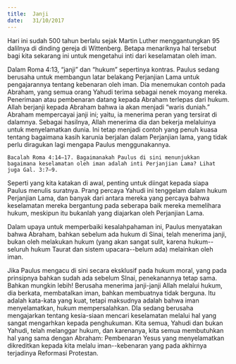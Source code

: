 ```yaml
---
title:  Janji
date:   31/10/2017
---
```


Hari ini sudah 500 tahun berlalu sejak Martin Luther menggantungkan 95 dalilnya di dinding gereja di Wittenberg. Betapa menariknya hal tersebut bagi kita sekarang ini untuk mengetahui inti dari keselamatan oleh iman.

Dalam Roma 4:13, “janji” dan “hukum” sepertinya kontras. Paulus sedang berusaha untuk membangun latar belakang Perjanjian Lama untuk pengajarannya tentang kebenaran oleh iman. Dia menemukan contoh pada Abraham, yang semua orang Yahudi terima sebagai nenek moyang mereka. Penerimaan atau pembenaran datang kepada Abraham terlepas dari hukum. Allah berjanji kepada Abraham bahwa ia akan menjadi “waris duniah.” Abraham mempercayai janji ini; yaitu, ia menerima peran yang tersirat di dalamnya. Sebagai hasilnya, Allah menerima dia dan bekerja melaluinya untuk menyelamatkan dunia. Ini tetap menjadi contoh yang penuh kuasa tentang bagaimana kasih karunia berjalan dalam Perjanjian lama, yang tidak perlu diragukan lagi mengapa Paulus menggunakannya.

`Bacalah Roma 4:14–17. Bagaimanakah Paulus di sini menunjukkan bagaimana keselamatan oleh iman adalah inti Perjanjian Lama? Lihat juga Gal. 3:7–9.`

Seperti yang kita katakan di awal, penting untuk diingat kepada siapa Paulus menulis suratnya. Prang percaya Yahudi ini tenggelam dalam hukum Perjanjian Lama, dan banyak dari antara mereka yang percaya bahwa keselamatan mereka bergantung pada seberapa baik mereka memelihara hukum, meskipun itu bukanlah yang diajarkan oleh Perjanjian Lama.

Dalam upaya untuk memperbaiki kesalahpahaman ini, Paulus menyatakan bahwa Abraham, bahkan sebelum ada hukum di Sinai, telah menerima janji, bukan oleh melakukan hukum (yang akan sangat sulit, karena hukum--seluruh hukum Taurat dan sistem upacara--belum ada) melainkan oleh iman.

Jika Paulus mengacu di sini secara eksklusif pada hukum moral, yang pada prinsipnya bahkan sudah ada sebelum SInai, penekanannya tetap sama. Bahkan mungkin lebih! Berusaha menerima janji-janji Allah melalui hukum, dia berkata, membatalkan iman, bahkan membuatnya tidak berguna. Itu adalah kata-kata yang kuat, tetapi maksudnya adalah bahwa iman menyelamatkan, hukum mempersalahkan. DIa sedang berusaha mengajarkan tentang kesia-siaan mencari keselamatan melalui hal yang sangat mengarhkan kepada penghukuman. Kita semua, Yahudi dan bukan Yahudi, telah melanggar hukum, dan karenanya, kita semua membutuhkan hal yang sama dengan Abraham: Pembenaran Yesus yang menyelamatkan dikreditkan kepada kita melalu iman--kebenaran yang pada akhirnya terjadinya Reformasi Protestan.